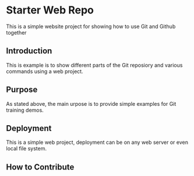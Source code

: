 # Starter Web Repo

This is a simple website project for showing how to use Git and Github together

## Introduction

This is example is to show different parts of the Git reposiory and various commands using a web project.

## Purpose

As stated above, the main urpose is to provide simple examples for Git training demos.

## Deployment

This is a simple web project, deployment can be on any web server or even local file system.

## How to Contribute

